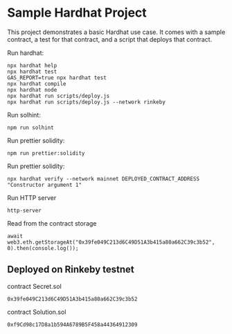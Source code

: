 # Sample Hardhat Project

This project demonstrates a basic Hardhat use case. It comes with a sample contract, a test for that contract, and a script that deploys that contract.

Run hardhat:

```shell
npx hardhat help
npx hardhat test
GAS_REPORT=true npx hardhat test
npx hardhat compile 
npx hardhat node
npx hardhat run scripts/deploy.js
npx hardhat run scripts/deploy.js --network rinkeby

```

Run solhint:
```shell
npm run solhint

```
Run prettier solidity:
```shell
npm run prettier:solidity

```

Run prettier solidity:
```shell
npx hardhat verify --network mainnet DEPLOYED_CONTRACT_ADDRESS "Constructor argument 1"

```
Run HTTP server 
```shell
http-server
```

Read from the contract storage 
```shell
await web3.eth.getStorageAt("0x39fe049C213d6C49D51A3b415a80a662C39c3b52", 0).then(console.log());

```


## Deployed on Rinkeby testnet 

contract Secret.sol
```shell
0x39fe049C213d6C49D51A3b415a80a662C39c3b52

```

contract Solution.sol
```shell
0xf9Cd98c17D8a1b594A6789B5F458a44364912309
```

